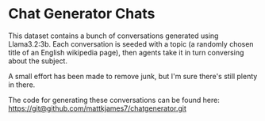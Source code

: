# Chat Generator Chats

This dataset contains a bunch of conversations generated using Llama3.2:3b. Each
conversation is seeded with a topic (a randomly chosen title of an English 
wikipedia page), then agents take it in turn conversing about the subject.

A small effort has been made to remove junk, but I'm sure there's still plenty
in there.

The code for generating these conversations can be found here:
[https://git@github.com/mattkjames7/chatgenerator.git](https://git@github.com/mattkjames7/chatgenerator.git)
